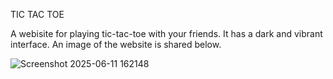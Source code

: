TIC TAC TOE

  A webisite for playing tic-tac-toe with your friends. It has a dark and vibrant interface. An image of the website is shared below.

  ![Screenshot 2025-06-11 162148](https://github.com/user-attachments/assets/17bd570b-afc2-4d45-85bb-9b1894d7ac88)
